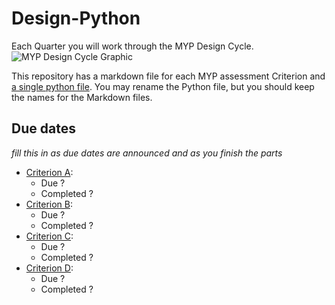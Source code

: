 # Design-Python
Each Quarter you will work through the MYP Design Cycle.
![MYP Design Cycle Graphic](https://anwatindesign.weebly.com/uploads/1/5/0/3/15031832/myp-design-cycle_1_orig.png)

This repository has a markdown file for each MYP assessment Criterion and [a single python file](MyProgram.py). You may rename the Python file, but you should keep the names for the Markdown files.

## Due dates
*fill this in as due dates are announced and as you finish the parts*
* [Criterion A](CriterionA.md):
  * Due ?
  * Completed ?
* [Criterion B](CriterionB.md):
  * Due ?
  * Completed ?
* [Criterion C](CriterionC.md):
  * Due ?
  * Completed ?
* [Criterion D](CriterionD.md):
  * Due ?
  * Completed ?

  
